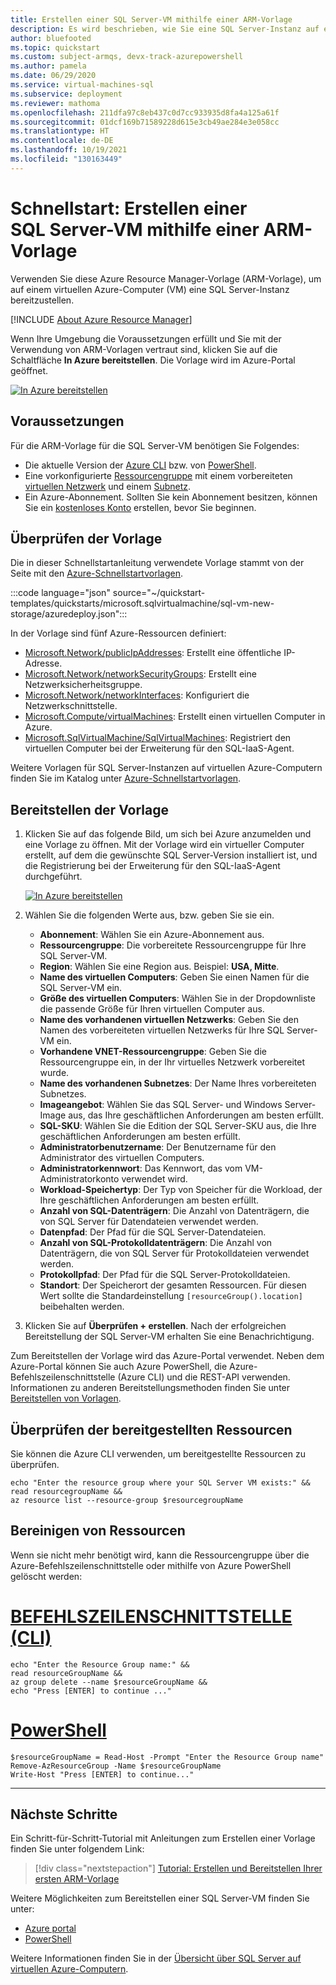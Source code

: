 ```yaml
---
title: Erstellen einer SQL Server-VM mithilfe einer ARM-Vorlage
description: Es wird beschrieben, wie Sie eine SQL Server-Instanz auf einem virtuellen Azure-Computer (VM) erstellen, indem Sie eine Azure Resource Manager-Vorlage (ARM-Vorlage) verwenden.
author: bluefooted
ms.topic: quickstart
ms.custom: subject-armqs, devx-track-azurepowershell
ms.author: pamela
ms.date: 06/29/2020
ms.service: virtual-machines-sql
ms.subservice: deployment
ms.reviewer: mathoma
ms.openlocfilehash: 211dfa97c8eb437c0d7cc933935d8fa4a125a61f
ms.sourcegitcommit: 01dcf169b71589228d615e3cb49ae284e3e058cc
ms.translationtype: HT
ms.contentlocale: de-DE
ms.lasthandoff: 10/19/2021
ms.locfileid: "130163449"
---
```

# <a name="quickstart-create-sql-server-vm-using-an-arm-template"></a>Schnellstart: Erstellen einer SQL Server-VM mithilfe einer ARM-Vorlage

Verwenden Sie diese Azure Resource Manager-Vorlage (ARM-Vorlage), um auf einem virtuellen Azure-Computer (VM) eine SQL Server-Instanz bereitzustellen. 

[!INCLUDE [About Azure Resource Manager](../../../../includes/resource-manager-quickstart-introduction.md)]

Wenn Ihre Umgebung die Voraussetzungen erfüllt und Sie mit der Verwendung von ARM-Vorlagen vertraut sind, klicken Sie auf die Schaltfläche **In Azure bereitstellen**. Die Vorlage wird im Azure-Portal geöffnet.

[![In Azure bereitstellen](../../../media/template-deployments/deploy-to-azure.svg)](https://portal.azure.com/#create/Microsoft.Template/uri/https%3A%2F%2Fraw.githubusercontent.com%2FAzure%2Fazure-quickstart-templates%2Fmaster%2Fquickstarts%2Fmicrosoft.sqlvirtualmachine%2Fsql-vm-new-storage%2Fazuredeploy.json)

## <a name="prerequisites"></a>Voraussetzungen

Für die ARM-Vorlage für die SQL Server-VM benötigen Sie Folgendes:

- Die aktuelle Version der [Azure CLI](/cli/azure/install-azure-cli) bzw. von [PowerShell](/powershell/scripting/install/installing-powershell). 
- Eine vorkonfigurierte [Ressourcengruppe](../../../azure-resource-manager/management/manage-resource-groups-portal.md#create-resource-groups) mit einem vorbereiteten [virtuellen Netzwerk](../../../virtual-network/quick-create-portal.md) und einem [Subnetz](../../../virtual-network/virtual-network-manage-subnet.md#add-a-subnet).
- Ein Azure-Abonnement. Sollten Sie kein Abonnement besitzen, können Sie ein [kostenloses Konto](https://azure.microsoft.com/free/?WT.mc_id=A261C142F) erstellen, bevor Sie beginnen.


## <a name="review-the-template"></a>Überprüfen der Vorlage

Die in dieser Schnellstartanleitung verwendete Vorlage stammt von der Seite mit den [Azure-Schnellstartvorlagen](https://azure.microsoft.com/resources/templates/sql-vm-new-storage/).

:::code language="json" source="~/quickstart-templates/quickstarts/microsoft.sqlvirtualmachine/sql-vm-new-storage/azuredeploy.json":::

In der Vorlage sind fünf Azure-Ressourcen definiert: 

- [Microsoft.Network/publicIpAddresses](/azure/templates/microsoft.network/publicipaddresses): Erstellt eine öffentliche IP-Adresse. 
- [Microsoft.Network/networkSecurityGroups](/azure/templates/microsoft.network/networksecuritygroups): Erstellt eine Netzwerksicherheitsgruppe. 
- [Microsoft.Network/networkInterfaces](/azure/templates/microsoft.network/networkinterfaces): Konfiguriert die Netzwerkschnittstelle. 
- [Microsoft.Compute/virtualMachines](/azure/templates/microsoft.compute/virtualmachines): Erstellt einen virtuellen Computer in Azure. 
- [Microsoft.SqlVirtualMachine/SqlVirtualMachines](/azure/templates/microsoft.sqlvirtualmachine/sqlvirtualmachines): Registriert den virtuellen Computer bei der Erweiterung für den SQL-IaaS-Agent. 

Weitere Vorlagen für SQL Server-Instanzen auf virtuellen Azure-Computern finden Sie im Katalog unter [Azure-Schnellstartvorlagen](https://azure.microsoft.com/resources/templates/?resourceType=Microsoft.Sqlvirtualmachine&pageNumber=1&sort=Popular).


## <a name="deploy-the-template"></a>Bereitstellen der Vorlage

1. Klicken Sie auf das folgende Bild, um sich bei Azure anzumelden und eine Vorlage zu öffnen. Mit der Vorlage wird ein virtueller Computer erstellt, auf dem die gewünschte SQL Server-Version installiert ist, und die Registrierung bei der Erweiterung für den SQL-IaaS-Agent durchgeführt. 

   [![In Azure bereitstellen](../../../media/template-deployments/deploy-to-azure.svg)](https://portal.azure.com/#create/Microsoft.Template/uri/https%3A%2F%2Fraw.githubusercontent.com%2FAzure%2Fazure-quickstart-templates%2Fmaster%2Fquickstarts%2Fmicrosoft.sqlvirtualmachine%2Fsql-vm-new-storage%2Fazuredeploy.json)

2. Wählen Sie die folgenden Werte aus, bzw. geben Sie sie ein.

    * **Abonnement**: Wählen Sie ein Azure-Abonnement aus.
    * **Ressourcengruppe**: Die vorbereitete Ressourcengruppe für Ihre SQL Server-VM. 
    * **Region**: Wählen Sie eine Region aus.  Beispiel: **USA, Mitte**.
    * **Name des virtuellen Computers**: Geben Sie einen Namen für die SQL Server-VM ein. 
    * **Größe des virtuellen Computers**: Wählen Sie in der Dropdownliste die passende Größe für Ihren virtuellen Computer aus.
    * **Name des vorhandenen virtuellen Netzwerks**: Geben Sie den Namen des vorbereiteten virtuellen Netzwerks für Ihre SQL Server-VM ein. 
    * **Vorhandene VNET-Ressourcengruppe**: Geben Sie die Ressourcengruppe ein, in der Ihr virtuelles Netzwerk vorbereitet wurde. 
    * **Name des vorhandenen Subnetzes**: Der Name Ihres vorbereiteten Subnetzes. 
    * **Imageangebot**: Wählen Sie das SQL Server- und Windows Server-Image aus, das Ihre geschäftlichen Anforderungen am besten erfüllt. 
    * **SQL-SKU**: Wählen Sie die Edition der SQL Server-SKU aus, die Ihre geschäftlichen Anforderungen am besten erfüllt. 
    * **Administratorbenutzername**: Der Benutzername für den Administrator des virtuellen Computers. 
    * **Administratorkennwort**: Das Kennwort, das vom VM-Administratorkonto verwendet wird. 
    * **Workload-Speichertyp**:  Der Typ von Speicher für die Workload, der Ihre geschäftlichen Anforderungen am besten erfüllt. 
    * **Anzahl von SQL-Datenträgern**:  Die Anzahl von Datenträgern, die von SQL Server für Datendateien verwendet werden.  
    * **Datenpfad**:  Der Pfad für die SQL Server-Datendateien. 
    * **Anzahl von SQL-Protokolldatenträgern**:  Die Anzahl von Datenträgern, die von SQL Server für Protokolldateien verwendet werden. 
    * **Protokollpfad**:  Der Pfad für die SQL Server-Protokolldateien. 
    * **Standort**:  Der Speicherort der gesamten Ressourcen. Für diesen Wert sollte die Standardeinstellung `[resourceGroup().location]` beibehalten werden. 

3. Klicken Sie auf **Überprüfen + erstellen**. Nach der erfolgreichen Bereitstellung der SQL Server-VM erhalten Sie eine Benachrichtigung.

Zum Bereitstellen der Vorlage wird das Azure-Portal verwendet. Neben dem Azure-Portal können Sie auch Azure PowerShell, die Azure-Befehlszeilenschnittstelle (Azure CLI) und die REST-API verwenden. Informationen zu anderen Bereitstellungsmethoden finden Sie unter [Bereitstellen von Vorlagen](../../../azure-resource-manager/templates/deploy-powershell.md).

## <a name="review-deployed-resources"></a>Überprüfen der bereitgestellten Ressourcen

Sie können die Azure CLI verwenden, um bereitgestellte Ressourcen zu überprüfen. 


```azurecli-interactive
echo "Enter the resource group where your SQL Server VM exists:" &&
read resourcegroupName &&
az resource list --resource-group $resourcegroupName 
```

## <a name="clean-up-resources"></a>Bereinigen von Ressourcen

Wenn sie nicht mehr benötigt wird, kann die Ressourcengruppe über die Azure-Befehlszeilenschnittstelle oder mithilfe von Azure PowerShell gelöscht werden:

# <a name="cli"></a>[BEFEHLSZEILENSCHNITTSTELLE (CLI)](#tab/CLI)

```azurecli-interactive
echo "Enter the Resource Group name:" &&
read resourceGroupName &&
az group delete --name $resourceGroupName &&
echo "Press [ENTER] to continue ..."
```

# <a name="powershell"></a>[PowerShell](#tab/PowerShell)

```azurepowershell-interactive
$resourceGroupName = Read-Host -Prompt "Enter the Resource Group name"
Remove-AzResourceGroup -Name $resourceGroupName
Write-Host "Press [ENTER] to continue..."
```

---

## <a name="next-steps"></a>Nächste Schritte

Ein Schritt-für-Schritt-Tutorial mit Anleitungen zum Erstellen einer Vorlage finden Sie unter folgendem Link:

> [!div class="nextstepaction"]
> [Tutorial: Erstellen und Bereitstellen Ihrer ersten ARM-Vorlage](../../../azure-resource-manager/templates/template-tutorial-create-first-template.md)

Weitere Möglichkeiten zum Bereitstellen einer SQL Server-VM finden Sie unter: 
- [Azure portal](create-sql-vm-portal.md)
- [PowerShell](create-sql-vm-powershell.md)

Weitere Informationen finden Sie in der [Übersicht über SQL Server auf virtuellen Azure-Computern](sql-server-on-azure-vm-iaas-what-is-overview.md).
